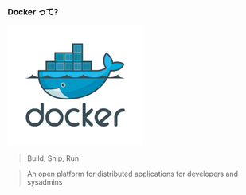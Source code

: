 ### Docker って?

![Docker](resources/small_v-trans.png)
> Build, Ship, Run  

> An open platform for distributed applications for developers and sysadmins
